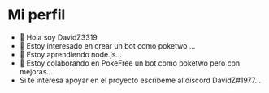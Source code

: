 # Mi perfil
- 👋 Hola soy DavidZ3319
- 👀 Estoy interesado en crear un bot como poketwo ...
- 🌱 Estoy aprendiendo node.js...
- 💞️ Estoy colaborando en  PokeFree un bot como poketwo pero con mejoras...
- Si te interesa apoyar en el proyecto escribeme al discord DavidZ#1977...

<!---
DavidZ3319/DavidZ3319 is a ✨ special ✨ repository because its `README.md` (this file) appears on your GitHub profile.
You can click the Preview link to take a look at your changes.
--->
